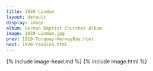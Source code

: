 ```yaml
---
title: 1920 Lindum
layout: default
display: image
album: German Baptist Churches Album
image: 1920-Lindum.jpg
prev: 1919-Torquay-HerveyBay.html
next: 1920-Yandina.html
---
```

{% include image-head.md %}
{% include image.html %}